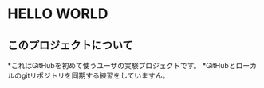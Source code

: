 HELLO WORLD
============

このプロジェクトについて
----------------------------
*これはGitHubを初めて使うユーザの実験プロジェクトです。
*GitHubとローカルのgitリポジトリを同期する練習をしていますん。
